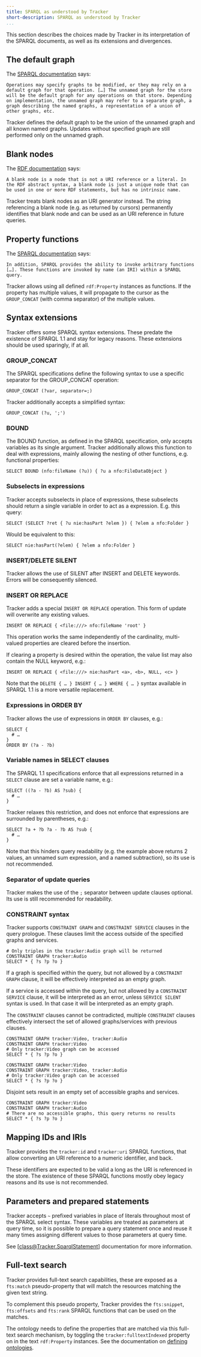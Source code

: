 ```yaml
---
title: SPARQL as understood by Tracker
short-description: SPARQL as understood by Tracker
...
```


This section describes the choices made by Tracker in its interpretation
of the SPARQL documents, as well as its extensions and divergences.

## The default graph

The [SPARQL documentation](https://www.w3.org/TR/sparql11-update/#graphStore)
says:

```
Operations may specify graphs to be modified, or they may rely on a
default graph for that operation. […] The unnamed graph for the store
will be the default graph for any operations on that store. Depending
on implementation, the unnamed graph may refer to a separate graph, a
graph describing the named graphs, a representation of a union of
other graphs, etc.
```

Tracker defines the default graph to be the union of the unnamed graph
and all known named graphs. Updates without specified graph are still
performed only on the unnamed graph.

## Blank nodes

The [RDF documentation](https://www.w3.org/TR/2004/REC-rdf-concepts-20040210/#section-URI-Vocabulary)
says:

```
A blank node is a node that is not a URI reference or a literal. In
the RDF abstract syntax, a blank node is just a unique node that can
be used in one or more RDF statements, but has no intrinsic name.
```

Tracker treats blank nodes as an URI generator instead. The string
referencing a blank node (e.g. as returned by cursors) permanently
identifies that blank node and can be used as an URI reference in
future queries.

## Property functions

The [SPARQL documentation](https://www.w3.org/TR/sparql11-query/#expressions)
says:

```
In addition, SPARQL provides the ability to invoke arbitrary functions
[…]. These functions are invoked by name (an IRI) within a SPARQL query.
```

Tracker allows using all defined `rdf:Property`
instances as functions. If the property has multiple values, it will
propagate to the cursor as the `GROUP_CONCAT`
(with comma separator) of the multiple values.

## Syntax extensions

Tracker offers some SPARQL syntax extensions. These predate the
existence of SPARQL 1.1 and stay for legacy reasons. These
extensions should be used sparingly, if at all.

### GROUP_CONCAT

The SPARQL specifications define the following syntax to use
a specific separator for the GROUP_CONCAT operation:

```SPARQL
GROUP_CONCAT (?var, separator=;)
```

Tracker additionally accepts a simplified syntax:

```SPARQL
GROUP_CONCAT (?u, ';')
```

### BOUND

The BOUND function, as defined in the SPARQL specification,
only accepts variables as its single argument. Tracker additionally
allows this function to deal with expressions, mainly allowing the
nesting of other functions, e.g. functional properties:

```SPARQL
SELECT BOUND (nfo:fileName (?u)) { ?u a nfo:FileDataObject }
```

### Subselects in expressions

Tracker accepts subselects in place of expressions, these subselects
should return a single variable in order to act as a expression.
E.g. this query:

```SPARQL
SELECT (SELECT ?ret { ?u nie:hasPart ?elem }) { ?elem a nfo:Folder }
```

Would be equivalent to this:

```SPARQL
SELECT nie:hasPart(?elem) { ?elem a nfo:Folder }
```

### INSERT/DELETE SILENT

Tracker allows the use of SILENT after INSERT and DELETE
keywords. Errors will be consequently silenced.

### INSERT OR REPLACE

Tracker adds a special `INSERT OR REPLACE`
operation. This form of update will overwrite any existing values.

```SPARQL
INSERT OR REPLACE { <file:///> nfo:fileName 'root' }
```

This operation works the same independently of the cardinality,
multi-valued properties are cleared before the insertion.

If clearing a property is desired within the operation, the
value list may also contain the NULL keyword, e.g.:

```SPARQL
INSERT OR REPLACE { <file:///> nie:hasPart <a>, <b>, NULL, <c> }
```

Note that the `DELETE { … } INSERT { … } WHERE { … }`
syntax available in SPARQL 1.1 is a more versatile replacement.

### Expressions in ORDER BY

Tracker allows the use of expressions in
`ORDER BY` clauses, e.g.:

```SPARQL
SELECT {
  # …
}
ORDER BY (?a - ?b)
```

### Variable names in SELECT clauses

The SPARQL 1.1 specifications enforce that all expressions
returned in a `SELECT` clause are set a variable name, e.g.:

```SPARQL
SELECT ((?a - ?b) AS ?sub) {
  # …
}
```

Tracker relaxes this restriction, and does not enforce that
expressions are surrounded by parentheses, e.g.:

```SPARQL
SELECT ?a + ?b ?a - ?b AS ?sub {
  # …
}
```

Note that this hinders query readability (e.g. the example above
returns 2 values, an unnamed sum expression, and a named subtraction),
so its use is not recommended.

### Separator of update queries

Tracker makes the use of the `;` separator
between update clauses optional. Its use is still recommended for
readability.

### CONSTRAINT syntax

Tracker supports `CONSTRAINT GRAPH` and `CONSTRAINT SERVICE` clauses
in the query prologue. These clauses limit the access outside of the
specified graphs and services.

```SPARQL
# Only triples in the tracker:Audio graph will be returned
CONSTRAINT GRAPH tracker:Audio
SELECT * { ?s ?p ?o }
```

If a graph is specified within the query, but not allowed by a
`CONSTRAINT GRAPH` clause, it will be
effectively interpreted as an empty graph.

If a service is accessed within the query, but not allowed by a
`CONSTRAINT SERVICE` clause, it will be interpreted as an error, unless
`SERVICE SILENT` syntax is used. In that
case it will be interpreted as an empty graph.

The `CONSTRAINT` clauses cannot be
contradicted, multiple `CONSTRAINT` clauses
effectively intersect the set of allowed graphs/services with
previous clauses.

```SPARQL
CONSTRAINT GRAPH tracker:Video, tracker:Audio
CONSTRAINT GRAPH tracker:Video
# Only tracker:Video graph can be accessed
SELECT * { ?s ?p ?o }
```

```SPARQL
CONSTRAINT GRAPH tracker:Video
CONSTRAINT GRAPH tracker:Video, tracker:Audio
# Only tracker:Video graph can be accessed
SELECT * { ?s ?p ?o }
```

Disjoint sets result in an empty set of accessible graphs and services.

```SPARQL
CONSTRAINT GRAPH tracker:Video
CONSTRAINT GRAPH tracker:Audio
# There are no accessible graphs, this query returns no results
SELECT * { ?s ?p ?o }
```

## Mapping IDs and IRIs

Tracker provides the `tracker:id` and `tracker:uri` SPARQL
functions, that allow converting an URI reference to a numeric
identifier, and back.

These identifiers are expected to be valid a long as the URI is
referenced in the store. The existence of these SPARQL functions
mostly obey legacy reasons and its use is not recommended.

## Parameters and prepared statements

Tracker accepts `~` prefixed variables in place of literals
throughout most of the SPARQL select syntax. These variables
are treated as parameters at query time, so it is possible
to prepare a query statement once and reuse it many times
assigning different values to those parameters at query time.

See [class@Tracker.SparqlStatement] documentation for more information.

## Full-text search

Tracker provides full-text search capabilities, these are exposed
as a `fts:match` pseudo-property that will match the resources
matching the given text string.

To complement this pseudo property, Tracker provides the
`fts:snippet`, `fts:offsets` and `fts:rank` SPARQL functions that
can be used on the matches.

The ontology needs to define the properties that are matched via
this full-text search mechanism, by toggling the
`tracker:fulltextIndexed` property on in the
text `rdf:Property` instances. See the documentation
on [defining ontologies](ontologies.html).
